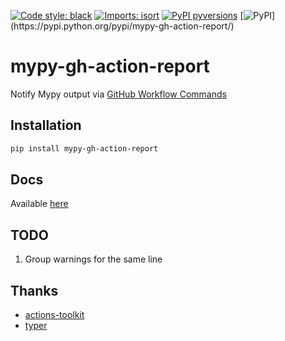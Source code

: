 [![Code style: black](https://img.shields.io/badge/code%20style-black-000000.svg)](https://github.com/psf/black)
[![Imports: isort](https://img.shields.io/badge/%20imports-isort-%231674b1?style=flat&labelColor=ef8336)](https://pycqa.github.io/isort/)
[![PyPI pyversions](https://img.shields.io/pypi/pyversions/mypy-gh-action-report.svg)](https://pypi.python.org/pypi/mypy-gh-action-report/)
[![PyPI](https://img.shields.io/pypi/v/mypy-gh-action-report.svg")](https://pypi.python.org/pypi/mypy-gh-action-report/)

# mypy-gh-action-report

Notify Mypy output via [GitHub Workflow Commands](https://docs.github.com/en/actions/using-workflows/workflow-commands-for-github-actions)

## Installation

```bash
pip install mypy-gh-action-report
```

## Docs

Available [here](https://bc291.github.io/mypy-gh-action-report/)

## TODO

1. Group warnings for the same line

## Thanks

- [actions-toolkit](https://github.com/yanglbme/actions-toolkit)
- [typer](https://github.com/tiangolo/typer)
